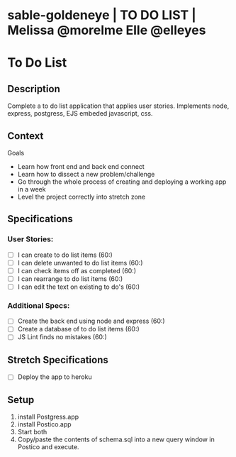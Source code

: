# sable-goldeneye  | TO DO LIST | Melissa @morelme Elle @elleyes

# To Do List
## Description

Complete a to do list application that applies user stories.
Implements node, express, postgress, EJS embeded javascript, css.

## Context

Goals
- Learn how front end and back end connect
- Learn how to dissect a new problem/challenge
- Go through the whole process of creating and deploying a working app in a week
- Level the project correctly into stretch zone

## Specifications

### User Stories:

- [ ] I can create to do list items (60:)
- [ ] I can delete unwanted to do list items (60:)
- [ ] I can check items off as completed (60:)
- [ ] I can rearrange to do list items (60:)
- [ ] I can edit the text on existing to do's (60:)

### Additional Specs:
- [ ] Create the back end using node and express (60:)
- [ ] Create a database of to do list items (60:)
- [ ] JS Lint finds no mistakes (60:)

## Stretch Specifications
- [ ] Deploy the app to heroku

## Setup

1. install Postgress.app
2. install Postico.app
3. Start both
4. Copy/paste the contents of schema.sql into a new query window in Postico and execute.

